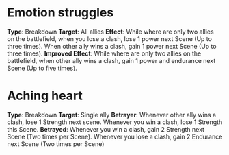 # Emotion struggles
**Type**: Breakdown
**Target**: All allies
**Effect**: While where are only two allies on the battlefield, when you lose a clash, lose 1 power next Scene (Up to three times). When other ally wins a clash, gain 1 power next Scene (Up to three times).
**Improved Effect**: While where are only two allies on the battlefield, when other ally wins a clash, gain 1 power and endurance next Scene (Up to five times).

# Aching heart
**Type**: Breakdown
**Target**: Single ally
**Betrayer**: Whenever other ally wins a clash, lose 1 Strength next scene. Whenever you win a clash, lose 1 Strength this Scene.
**Betrayed**: Whenever you win a clash, gain 2 Strength next Scene (Two times per Scene). Whenever you lose a clash, gain 2 Endurance next Scene (Two times per Scene)